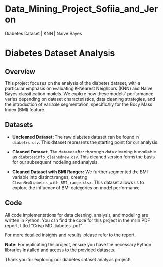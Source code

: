 # Data_Mining_Project_Sofiia_and_Jeron
Diabetes Dataset | KNN | Naive Bayes 

# Diabetes Dataset Analysis

## Overview
This project focuses on the analysis of the diabetes dataset, with a particular emphasis on evaluating K-Nearest Neighbors (KNN) and Naive Bayes classification models. We explore how these models' performance varies depending on dataset characteristics, data cleaning strategies, and the introduction of variable segmentation, specifically for the Body Mass Index (BMI) feature.

## Datasets
- **Uncleaned Dataset:** The raw diabetes dataset can be found in `diabetes.csv`. This dataset represents the starting point for our analysis.

- **Cleaned Dataset:** The dataset after thorough data cleaning is available as `diabetesinfo_cleanednew.csv`. This cleaned version forms the basis for our subsequent modeling and analysis.

- **Cleaned Dataset with BMI Ranges:** We further segmented the BMI variable into distinct ranges, creating `CleanNewDiabetes_with_BMI_range.xlsx`. This dataset allows us to explore the influence of BMI categories on model performance.

## Code
All code implementations for data cleaning, analysis, and modeling are written in Python. You can find the code for this project in the main PDF report, titled "Crisp MD diabetes .pdf".

For more detailed insights and results, please refer to the report.

**Note:** For replicating the project, ensure you have the necessary Python libraries installed and access to the provided datasets.

Thank you for exploring our diabetes dataset analysis project!
